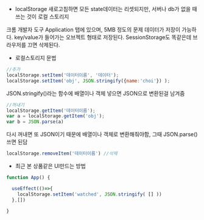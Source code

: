 * localStorage
새로고침하면 모든 state데이터는 리셋되지만, 서버나 db가 없을 때 쓰는 것이 로컬 스토리지

크롬 개발자 도구 Application 탭에 있으며, 5MB 정도의 문제 데이터가 저장이 가능하다. key/value가 들어가는 오브젝트 형태로 저장된다.
SessionStorage도 똑같은데 브라우저를 끄면 삭제된다.

- 로컬스토리지 문법
```javascript
//추가
localStorage.setItem('데이터이름', '데이터');
localStorage.setItem('obj', JSON.stringify({name:'choi'}) );
```
JSON.stringify()라는 함수에 배열이나 객체 넣으면 JSON으로 변환된걸 남겨줌

```javascript
//꺼내기
localStorage.getItem('데이터이름');
var a = localStorage.getItem('obj');
var b = JSON.parse(a)
```
다시 꺼내면 또 JSON이기 때문에 배열이나 객체로 변환해줘야함, 그때 JSON.parse()쓰면 된담
```javascript
localStorage.removeItem('데이터이름') //삭제
```

* 최근 본 상품같은 UI만드는 방법
```javascript
function App() {

  useEffect(()=>{
    localStorage.setItem('watched', JSON.stringify( [] ))
  },[]) 

}
```